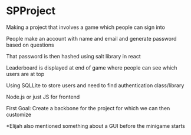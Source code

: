 # SPProject

Making a project that involves a game which people can sign into

People make an account with name and email and generate password based on questions

That password is then hashed using salt library in react

Leaderboard is displayed at end of game where people can see which users are at top

Using SQLLite to store users and need to find authentication class/library

Node.js or just JS for frontend

First Goal: Create a backbone for the project for which we can then customize

*Elijah also mentioned something about a GUI before the minigame starts

